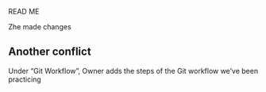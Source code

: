 READ ME

Zhe made changes

## Another conflict



Under “Git Workflow”, Owner adds the steps of the Git workflow we’ve been practicing